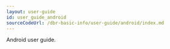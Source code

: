 ```yaml
---
layout: user-guide
id: user_guide_android
sourceCodeUrl: /dbr-basic-info/user-guide/android/index.md
---
```


Android user guide.

